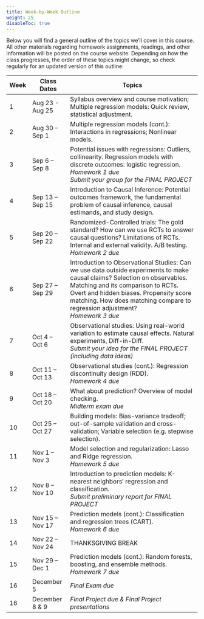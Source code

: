 ```yaml
---
title: Week-by-Week Outline
weight: 25
disableToc: true
---
```


Below you will find a general outline of the topics we’ll cover in this course. All other materials regarding homework assignments, readings, and other information will be posted on the course website. Depending on how the class progresses, the order of these topics might change, so check regularly for an updated version of this outline:

<table>
<thead>
<tr>
<th>Week</th>
<th>Class Dates</th>
<th>Topics</th>
</tr>
</thead>
<tbody>
<tr>
<td>1</td>
<td>Aug 23 - Aug 25</td>
<td>Syllabus overview and course motivation; Multiple regression models: Quick review, statistical adjustment.</td>
</tr>
<tr>
<td>2</td>
<td>Aug 30 – Sep 1</td>
<td>Multiple regression models (cont.): Interactions in regressions; Nonlinear models.</td>
</tr>
<tr>
<td>3</td>
<td>Sep 6 – Sep 8</td>
<td>Potential issues with regressions: Outliers, collinearity. Regression models with discrete outcomes: logistic regression. <br><i>Homework 1 due</i> <br><i>Submit your group for the FINAL PROJECT</i></td>
</tr>
<tr>
<td>4</td>
<td>Sep 13 – Sep 15</td>
<td>Introduction to Causal Inference: Potential outcomes framework, the fundamental problem of causal inference, causal estimands, and study design.</td>
</tr>
<tr>
<td>5</td>
<td>Sep 20 – Sep 22</td>
<td>Randomized-Controlled trials: The gold standard? How can we use RCTs to answer causal questions? Limitations of RCTs. Internal and external validity. A/B testing. <br><i>Homework 2 due</i></td>
</tr>
<tr>
<td>6</td>
<td>Sep 27 – Sep 29</td>
<td>Introduction to Observational Studies: Can we use data outside experiments to make causal claims? Selection on observables. Matching and its comparison to RCTs. Overt and hidden biases. Propensity score matching. How does matching compare to regression adjustment? <br><i>Homework 3 due</i></td>
</tr>
<tr>
<td>7</td>
<td>Oct 4 – Oct 6</td>
<td>Observational studies: Using real-world variation to estimate causal effects. Natural experiments, Diff-in-Diff. <br><i>Submit your idea for the FINAL PROJECT (including data ideas)</i></td>
</tr>
<tr>
<td>8</td>
<td>Oct 11 – Oct 13</td>
<td>Observational studies (cont.): Regression discontinuity design (RDD).<br><i>Homework 4 due</i></td>
</tr>
<tr>
<td>9</td>
<td>Oct 18 – Oct 20</td>
<td>What about prediction? Overview of model checking.<br><i>Midterm exam due</i></td>
</tr>
<tr>
<td>10</td>
<td>Oct 25 – Oct 27</td>
<td>Building models: Bias-variance tradeoff; out-of-sample validation and cross-validation; Variable selection (e.g. stepwise selection).</td>
</tr>
<tr>
<td>11</td>
<td>Nov 1 – Nov 3</td>
<td>Model selection and regularization: Lasso and Ridge regression.<br><i>Homework 5 due</i></td>
</tr>
<tr>
<td>12</td>
<td>Nov 8 – Nov 10</td>
<td>Introduction to prediction models: K-nearest neighbors’ regression and classification.<br><i>Submit preliminary report for FINAL PROJECT</i></td>
</tr>
<tr>
<td>13</td>
<td>Nov 15 – Nov 17</td>
<td>Prediction models (cont.): Classification and regression trees (CART).<br><i>Homework 6 due</i></td>
</tr>
<tr>
<td>14</td>
<td>Nov 22 – Nov 24</td>
<td>THANKSGIVING BREAK</td>
</tr>
<tr>
<td>15</td>
<td>Nov 29 – Dec 1</td>
<td>Prediction models (cont.): Random forests, boosting, and ensemble methods.<br><i>Homework 7 due</i></td>
</tr>
<tr>
<td>16</td>
<td>December 5</td>
<td><i>Final Exam due</i></td>
</tr>
<tr>
<td>16</td>
<td>December 8 & 9</td>
<td><i>Final Project due & Final Project presentations</i></td>
</tr>
</tbody>
</table>
